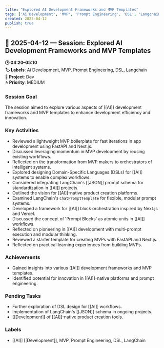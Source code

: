 ```yaml
---
title: "Explored AI Development Frameworks and MVP Templates"
tags: ['Ai Development', 'MVP', 'Prompt Engineering', 'DSL', 'Langchain']
created: 2025-04-12
publish: true
---
```


## 📅 2025-04-12 — Session: Explored AI Development Frameworks and MVP Templates

**🕒 04:20–05:10**  
**🏷️ Labels**: Ai Development, MVP, Prompt Engineering, DSL, Langchain  
**📂 Project**: Dev  
**⭐ Priority**: MEDIUM  


### Session Goal
The session aimed to explore various aspects of [[AI]] development frameworks and MVP templates to enhance development efficiency and innovation.

### Key Activities
- Reviewed a lightweight MVP boilerplate for fast iterations in app development using FastAPI and Next.js.
- Discussed leveraging momentum in MVP development by reusing existing workflows.
- Reflected on the transformation from MVP makers to orchestrators of intelligent systems.
- Explored designing Domain-Specific Languages (DSLs) for [[AI]] systems to enable complex workflows.
- Considered integrating LangChain's [[JSON]] prompt schema for standardization in [[AI]] projects.
- Outlined the vision for [[AI]]-native product creation platforms.
- Examined LangChain's `ChatPromptTemplate` for flexible, modular prompt systems.
- Developed a framework for [[AI]] block orchestration inspired by Next.js and Vercel.
- Discussed the concept of 'Prompt Blocks' as atomic units in [[AI]] workflows.
- Reflected on pioneering in [[AI]] development with multi-prompt execution and modular thinking.
- Reviewed a starter template for creating MVPs with FastAPI and Next.js.
- Reflected on practical learning experiences from building MVPs.

### Achievements
- Gained insights into various [[AI]] development frameworks and MVP templates.
- Identified potential for innovation in [[AI]]-native platforms and prompt engineering.

### Pending Tasks
- Further exploration of DSL design for [[AI]] workflows.
- Implementation of LangChain's [[JSON]] schema in ongoing projects.
- [[Development]] of [[AI]]-native product creation tools.

### Labels
- [[AI]] [[Development]], MVP, Prompt Engineering, DSL, LangChain
